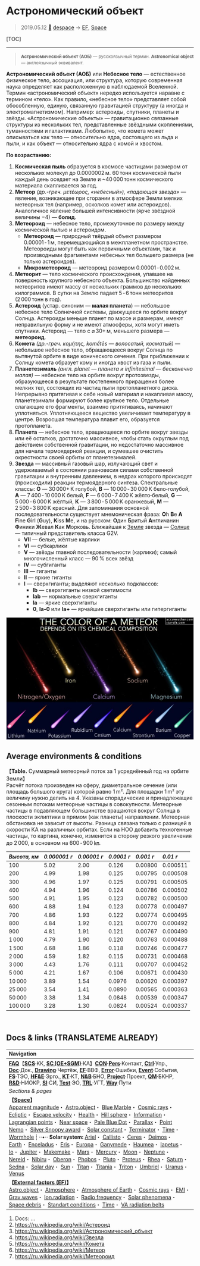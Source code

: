 # Астрономический объект
> 2019.05.12 [🚀](../index/index.md) [despace](index.md) → [EF](ef.md), [Space](index.md)

[TOC]

---

> <small>**Астрономический объект (АОБ)** — русскоязычный термин. **Astronomical object** — англоязычный эквивалент.</small>

**Астрономический объект (АОБ)** или **Небесное тело** — естественное физическое тело, ассоциация, или структура, которую современная наука определяет как расположенную в наблюдаемой Вселенной. Термин «астрономический объект» нередко используется наравне с термином «тело». Как правило, «небесное тело» представляет собой обособленную, единую, связанную гравитацией структуру (а иногда и электромагнетизмом). Например: астероиды, спутники, планеты и звёзды. «Астрономические объекты» — гравитационно связанные структуры из нескольких тел, представленные звёздными скоплениями, туманностями и галактиками. Любопытно, что комета может описываться как тело — относительно ядра, состоящего из льда и пыли, и как объект — относительно ядра с комой и хвостом.

**По возрастанию:**

   1. **Космическая пыль** образуется в космосе частицами размером от нескольких молекул до 0.0000002 м. 60 тонн космической пыли каждый день оседает на Земле и ~40 000 тонн космического материала скапливается за год.
   1. **Метеор** *(др.-греч. μετέωρος, «небесный»), «падающая звезда»* — явление, возникающее при сгорании в атмосфере Земли мелких метеорных тел (например, осколков комет или астероидов). Аналогичное явление большей интенсивности (ярче звёздной величины −4) — **болид**.
   1. **Метеороид** — небесное тело, промежуточное по размеру между космической пылью и астероидом.
      - **Метеороид** — природный твёрдый объект размером 0.00001 ‑ 1 м, перемещающийся в межпланетном пространстве. Метеороиды могут быть как первичными объектами, так и производными фрагментами небесных тел большего размера (не только астероидов).
      - **Микрометеороид** — метеороид размером 0.00001 ‑ 0.002 м.
   1. **Метеорит** — тело космического происхождения, упавшее на поверхность крупного небесного объекта. Большинство найденных метеоритов имеют массу от нескольких граммов до нескольких килограммов. В сутки на Землю падает 5 ‑ 6 тонн метеоритов (2 000 тонн в год).
   1. **Астероид** (устар. синоним — **малая планета**) — небольшое небесное тело Солнечной системы, движущееся по орбите вокруг Солнца. Астероиды меньше планет по массе и размерам, имеют неправильную форму и не имеют атмосферы, хотя могут иметь спутники. Астероид — тело с ⌀ 30+ м, меньшего размера — **метеороид**.
   1. **Комета** *(др.-греч. κομήτης, komḗtēs — волосатый, косматый)* — небольшое небесное тело, обращающееся вокруг Солнца по вытянутой орбите в виде конического сечения. При приближении к Солнцу комета образует кому и иногда хвост из газа и пыли.
   1. **Планетезималь** *(англ. planet — планета и infinitesimal — бесконечно малая)* — небесное тело на орбите вокруг протозвезды, образующееся в результате постепенного приращения более мелких тел, состоящих из частиц пыли протопланетного диска. Непрерывно притягивая к себе новый материал и накапливая массу, планетезимали формируют более крупное тело. Отдельные слагающие его фрагменты, взаимно притягиваясь, начинают уплотняться. Уплотняющееся вещество увеличивает температуру в центре. Возросшая температура плавит его, образуется протопланета.
   1. **Планета** — небесное тело, вращающееся по орбите вокруг звезды или её остатков, достаточно массивное, чтобы стать округлым под действием собственной гравитации, но недостаточно массивное для начала термоядерной реакции, и сумевшее очистить окрестности своей орбиты от планетезималей.
   1. **Звезда** — массивный газовый шар, излучающий свет и удерживаемый в состоянии равновесия силами собственной гравитации и внутренним давлением, в недрах которого происходят (происходили) реакции термоядерного синтеза. Спектральные классы: **O** — 30 000+ K голубой, **B** — 10 000 ‑ 30 000 K бело‑голубой, **A** — 7 400 ‑ 10 000 K белый, **F** — 6 000 ‑ 7 400 K жёлто‑белый, **G** — 5 000 ‑ 6 000 K  жёлтый, **K** — 3 800 ‑ 5 000 K оранжевый, **M** — 2 500 ‑ 3 800 K красный. Для запоминания основной последовательности существует мнемоническая фраза: **O**h **B**e **A** **F**ine **G**irl (**G**uy), **K**iss **M**e, и на русском: **О**дин **Б**ритый **А**нгличанин **Ф**иники **Ж**евал **К**ак **М**орковь. Ближайшая к [Земле](earth.md) звезда — [Солнце](sun.md) — типичный представитель класса G2V.
      - **VII** — белые, жёлтые карлики
      - **VI** — субкарлики
      - **V** — звёзды главной последовательности (карлики); самый многочисленный класс — 90 % всех звёзд
      - **IV** — субгиганты
      - **III** — гиганты
      - **II** — яркие гиганты
      - **I** — сверхгиганты; выделяют несколько подклассов:
         - **Ib** — сверхгиганты низкой светимости
         - **Iab** — нормальные сверхгиганты
         - **Ia** — яркие сверхгиганты
         - **0**, **Ia-0** или **Ia+** — ярчайшие сверхгиганты или гипергиганты

![](f/aob/meteor_color.jpg)


## Average environments & conditions

【**Table.** Суммарный метеорный поток за 1 усреднённый год на орбите Земли】  
Расчёт потока произведен на сферу, диаметральное сечение (или площадь большого круга) которой равно 1 m². Для площадки 1 m² эту величину нужно делить на 4. Указаны спорадические и принадлежащие сезонным потокам метеорные частицы в совокупности. Метеорные частицы в подавляющем большинстве вращаются вокруг Солнца в плоскости эклиптики в прямом (как планеты) направлении. Метеорная обстановка не зависит от высоты. Разница связана только с разницей в скорости КА на различных орбитах. Если на НОО добавить техногенные частицы, то картина, конечно, изменится в сторону резкого увеличения до 2 000, в основном на 600 ‑ 900 ㎞.

|*Высота, км*|*0.000001 г*|*0.00001 г*|*0.0001 г*|*0.001 г*|*0.01 г*|
|:--|:--|:--|:--|:--|:--|
|100|5.02|2.00|0.126|0.00800|0.000511|
|200|4.99|1.98|0.125|0.00795|0.000508|
|300|4.96|1.97|0.125|0.00791|0.000505|
|400|4.94|1.96|0.124|0.00786|0.000502|
|500|4.91|1.95|0.123|0.00782|0.000500|
|600|4.88|1.94|0.123|0.00778|0.000497|
|700|4.86|1.93|0.122|0.00774|0.000495|
|800|4.84|1.92|0.121|0.00770|0.000492|
|900|4.81|1.91|0.121|0.00767|0.000490|
|1 000|4.79|1.90|0.120|0.00763|0.000488|
|1 500|4.68|1.86|0.118|0.00746|0.000477|
|2 000|4.59|1.82|0.115|0.00731|0.000468|
|3 000|4.43|1.76|0.111|0.00707|0.000452|
|5 000|4.21|1.67|0.106|0.00671|0.000430|
|10 000|3.89|1.54|0.0976|0.00620|0.000397|
|25 000|3.54|1.41|0.0890|0.00565|0.000363|
|50 000|3.38|1.34|0.0848|0.00539|0.000347|
|100 000|3.28|1.30|0.0824|0.00524|0.000337|



<p style="page-break-after:always"> </p>

## Docs & links (TRANSLATEME ALREADY)
|Navigation|
|:--|
|**[FAQ](faq.md)**【**[SCS](scs.md)**·КК, **[SC (OE+SGM)](sc.md)**·КА】**[CON](contact.md)·[Pers](person.md)**·Контакт, **[Ctrl](control.md)**·Упр., **[Doc](doc.md)**·Док., **[Drawing](drawing.md)**·Чертёж, **[EF](ef.md)**·ВВФ, **[Error](error.md)**·Ошибки, **[Event](event.md)**·События, **[FS](fs.md)**·ТЭО, **[HF&E](hfe.md)**·Эрго., **[KT](kt.md)**·КТ, **[N&B](nnb.md)**·БНО, **[Project](project.md)**·Проект, **[QM](qm.md)**·БКНР, **[R&D](rnd.md)**·НИОКР, **[SI](si.md)**·СИ, **[Test](test.md)**·ЭО, **[TRL](trl.md)**·УГТ, **[Way](way.md)**·Пути|
|*Sections & pages*|
|**【[Space](index.md)】**<br> [Apparent magnitude](app_mag.md)・ [Astro.object](aob.md)・ [Blue Marble](earth.md)・ [Cosmic rays](cr.md)・ [Ecliptic](ecliptic.md)・ [Escape velocity](esc_vel.md)・ [Health](health.md)・ [Hill sphere](hill_sphere.md)・ [Information](info.md)・ [Lagrangian points](l_points.md)・ [Near space](near_space.md)・ [Pale Blue Dot](earth.md)・ [Parallax](parallax.md)・ [Point Nemo](earth.md)・ [Silver Snoopy award](silver_snoopy_award.md)・ [Solar constant](solar_const.md)・ [Terminator](terminator.md)・ [Time](time.md)・ [Wormhole](wormhole.md) ┊ ··•·· **Solar system:** [Ariel](ariel.md)・ [Callisto](callisto.md)・ [Ceres](ceres.md)・ [Deimos](deimos.md)・ [Earth](earth.md)・ [Enceladus](enceladus.md)・ [Eris](eris.md)・ [Europa](europa.md)・ [Ganymede](ganymede.md)・ [Haumea](haumea.md)・ [Iapetus](iapetus.md)・ [Io](io.md)・ [Jupiter](jupiter.md)・ [Makemake](makemake.md)・ [Mars](mars.md)・ [Mercury](mercury.md)・ [Moon](moon.md)・ [Neptune](neptune.md)・ [Nereid](nereid.md)・ [Nibiru](nibiru.md)・ [Oberon](oberon.md)・ [Phobos](phobos.md)・ [Pluto](pluto.md)・ [Proteus](proteus.md)・ [Rhea](rhea.md)・ [Saturn](saturn.md)・ [Sedna](sedna.md)・ [Solar day](solar_day.md)・ [Sun](sun.md)・ [Titan](titan.md)・ [Titania](titania.md)・ [Triton](triton.md)・ [Umbriel](umbriel.md)・ [Uranus](uranus.md)・ [Venus](venus.md)|
|**【[External factors (EF)](ef.md)】**<br> [Astro.object](aob.md)・ [Atmosphere](atmosphere.md)・ [Atmosphere of Earth](earth.md)・ [Cosmic rays](cr.md)・ [EMI](emi.md)・ [Grav.waves](gravwave.md)・ [Ion.radiation](ion_rad.md)・ [Radio frequency](rf.md)・ [Solar phenomena](solar_ph.md)・ [Space debris](sdeb.md)・ [Standart conditions](sctp.md)・ [Time](time.md)・ [VA radiation belts](varb.md)|

   1. Docs: …
   1. <https://ru.wikipedia.org/wiki/Астероид>
   1. <https://ru.wikipedia.org/wiki/Астрономический_объект>
   1. <https://ru.wikipedia.org/wiki/Звезда>
   1. <https://ru.wikipedia.org/wiki/Комета>
   1. <https://ru.wikipedia.org/wiki/Метеор>
   1. <https://ru.wikipedia.org/wiki/Метеороид>

